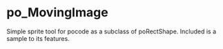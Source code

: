 po_MovingImage
==============

Simple sprite tool for pocode as a subclass of poRectShape.  Included is a sample to its features.